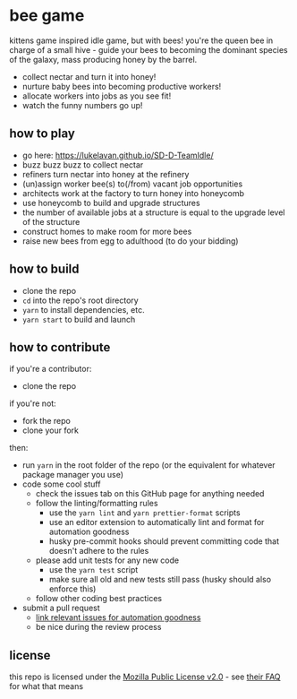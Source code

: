 # bee game

kittens game inspired idle game, but with bees! you're the queen bee in charge of a small hive - guide your bees to becoming the dominant species of the galaxy, mass producing honey by the barrel.

- collect nectar and turn it into honey!
- nurture baby bees into becoming productive workers!
- allocate workers into jobs as you see fit!
- watch the funny numbers go up!

## how to play

- go here: https://lukelavan.github.io/SD-D-TeamIdle/
- buzz buzz buzz to collect nectar
- refiners turn nectar into honey at the refinery
- (un)assign worker bee(s) to(/from) vacant job opportunities
- architects work at the factory to turn honey into honeycomb
- use honeycomb to build and upgrade structures
- the number of available jobs at a structure is equal to the upgrade level of the structure
- construct homes to make room for more bees
- raise new bees from egg to adulthood (to do your bidding)

## how to build

- clone the repo
- `cd` into the repo's root directory
- `yarn` to install dependencies, etc.
- `yarn start` to build and launch

## how to contribute

if you're a contributor:

- clone the repo

if you're not:

- fork the repo
- clone your fork

then:

- run `yarn` in the root folder of the repo (or the equivalent for whatever package manager you use)
- code some cool stuff
  - check the issues tab on this GitHub page for anything needed
  - follow the linting/formatting rules
    - use the `yarn lint` and `yarn prettier-format` scripts
    - use an editor extension to automatically lint and format for automation goodness
    - husky pre-commit hooks should prevent committing code that doesn't adhere to the rules
  - please add unit tests for any new code
    - use the `yarn test` script
    - make sure all old and new tests still pass (husky should also enforce this)
  - follow other coding best practices
- submit a pull request
  - [link relevant issues for automation goodness](https://docs.github.com/en/issues/tracking-your-work-with-issues/linking-a-pull-request-to-an-issue)
  - be nice during the review process

## license

this repo is licensed under the [Mozilla Public License v2.0](https://www.mozilla.org/en-US/MPL/2.0/) - see [their FAQ](https://www.mozilla.org/en-US/MPL/2.0/FAQ/) for what that means
